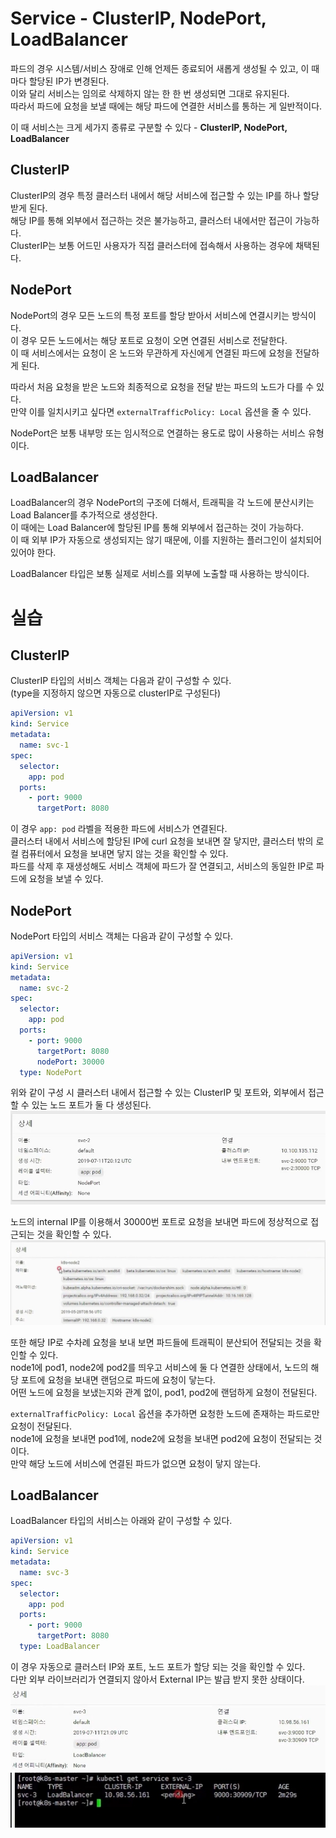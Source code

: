 # Service - ClusterIP, NodePort, LoadBalancer

파드의 경우 시스템/서비스 장애로 인해 언제든 종료되어 새롭게 생성될 수 있고, 이 때마다 할당된 IP가 변경된다.  
이와 달리 서비스는 임의로 삭제하지 않는 한 한 번 생성되면 그대로 유지된다.  
따라서 파드에 요청을 보낼 때에는 해당 파드에 연결한 서비스를 통하는 게 일반적이다.

이 때 서비스는 크게 세가지 종류로 구분할 수 있다 - **ClusterIP, NodePort, LoadBalancer**

## ClusterIP

ClusterIP의 경우 특정 클러스터 내에서 해당 서비스에 접근할 수 있는 IP를 하나 할당받게 된다.  
해당 IP를 통해 외부에서 접근하는 것은 불가능하고, 클러스터 내에서만 접근이 가능하다.  
ClusterIP는 보통 어드민 사용자가 직접 클러스터에 접속해서 사용하는 경우에 채택된다.

## NodePort

NodePort의 경우 모든 노드의 특정 포트를 할당 받아서 서비스에 연결시키는 방식이다.  
이 경우 모든 노드에서는 해당 포트로 요청이 오면 연결된 서비스로 전달한다.  
이 때 서비스에서는 요청이 온 노드와 무관하게 자신에게 연결된 파드에 요청을 전달하게 된다.

따라서 처음 요청을 받은 노드와 최종적으로 요청을 전달 받는 파드의 노드가 다를 수 있다.  
만약 이를 일치시키고 싶다면 `externalTrafficPolicy: Local` 옵션을 줄 수 있다.

NodePort은 보통 내부망 또는 임시적으로 연결하는 용도로 많이 사용하는 서비스 유형이다.

## LoadBalancer

LoadBalancer의 경우 NodePort의 구조에 더해서, 트래픽을 각 노드에 분산시키는 Load Balancer를 추가적으로 생성한다.  
이 때에는 Load Balancer에 할당된 IP를 통해 외부에서 접근하는 것이 가능하다.  
이 때 외부 IP가 자동으로 생성되지는 않기 때문에, 이를 지원하는 플러그인이 설치되어 있어야 한다.

LoadBalancer 타입은 보통 실제로 서비스를 외부에 노출할 때 사용하는 방식이다.

# 실습

## ClusterIP

ClusterIP 타입의 서비스 객체는 다음과 같이 구성할 수 있다.  
(type을 지정하지 않으면 자동으로 clusterIP로 구성된다)

```yaml
apiVersion: v1
kind: Service
metadata:
  name: svc-1
spec:
  selector:
    app: pod
  ports:
    - port: 9000
      targetPort: 8080
```

이 경우 `app: pod` 라벨을 적용한 파드에 서비스가 연결된다.  
클러스터 내에서 서비스에 할당된 IP에 curl 요청을 보내면 잘 닿지만, 클러스터 밖의 로컬 컴퓨터에서 요청을 보내면 닿지 않는 것을 확인할 수 있다.  
파드를 삭제 후 재생성해도 서비스 객체에 파드가 잘 연결되고, 서비스의 동일한 IP로 파드에 요청을 보낼 수 있다.

## NodePort

NodePort 타입의 서비스 객체는 다음과 같이 구성할 수 있다.

```yaml
apiVersion: v1
kind: Service
metadata:
  name: svc-2
spec:
  selector:
    app: pod
  ports:
    - port: 9000
      targetPort: 8080
      nodePort: 30000
  type: NodePort
```

위와 같이 구성 시 클러스터 내에서 접근할 수 있는 ClusterIP 및 포트와, 외부에서 접근할 수 있는 노드 포트가 둘 다 생성된다.  
![service1](./images/service1.jpeg)

노드의 internal IP를 이용해서 30000번 포트로 요청을 보내면 파드에 정상적으로 접근되는 것을 확인할 수 있다.
![service2](./images/service2.jpeg)

또한 해당 IP로 수차례 요청을 보내 보면 파드들에 트래픽이 분산되어 전달되는 것을 확인할 수 있다.  
node1에 pod1, node2에 pod2를 띄우고 서비스에 둘 다 연결한 상태에서, 노드의 해당 포트에 요청을 보내면 랜덤으로 파드에 요청이 닿는다.  
어떤 노드에 요청을 보냈는지와 관계 없이, pod1, pod2에 랜덤하게 요청이 전달된다.

`externalTrafficPolicy: Local` 옵션을 추가하면 요청한 노드에 존재하는 파드로만 요청이 전달된다.  
node1에 요청을 보내면 pod1에, node2에 요청을 보내면 pod2에 요청이 전달되는 것이다.  
만약 해당 노드에 서비스에 연결된 파드가 없으면 요청이 닿지 않는다.

## LoadBalancer

LoadBalancer 타입의 서비스는 아래와 같이 구성할 수 있다.

```yaml
apiVersion: v1
kind: Service
metadata:
  name: svc-3
spec:
  selector:
    app: pod
  ports:
    - port: 9000
      targetPort: 8080
  type: LoadBalancer
```

이 경우 자동으로 클러스터 IP와 포트, 노드 포트가 할당 되는 것을 확인할 수 있다.  
다만 외부 라이브러리가 연결되지 않아서 External IP는 발급 받지 못한 상태이다.
![service3](./images/service3.jpeg)
![service4](./images/service4.jpeg)
